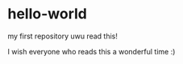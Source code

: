 # hello-world
my first repository uwu
read this!

I wish everyone who reads this a wonderful time :)
